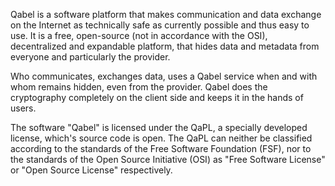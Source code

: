 Qabel is a software platform that makes communication and data exchange on the Internet as technically safe as currently possible and thus easy to use. It is a free, open-source (not in accordance with the OSI), decentralized and expandable platform, that hides data and metadata from everyone and particularly the provider.

Who communicates, exchanges data, uses a Qabel service when and with whom remains hidden, even from the provider. Qabel does the cryptography completely on the client side and keeps it in the hands of users.

The software "Qabel" is licensed under the QaPL, a specially developed license, which's source code is open. The QaPL can neither be classified according to the standards of the Free Software Foundation (FSF), nor to the standards of the Open Source Initiative (OSI) as "Free Software License" or "Open Source License" respectively.